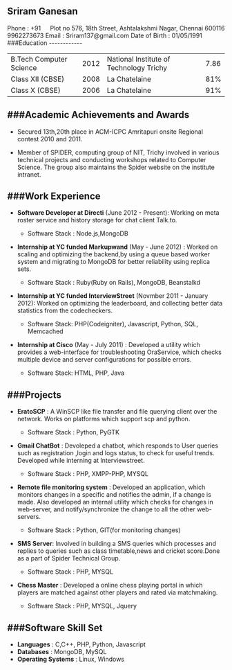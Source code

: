 Sriram Ganesan
--------------
<div style="float:right;align:right">
Plot no 576, 18th Street,  
Ashtalakshmi Nagar,  
Chennai 600116  
</div>
Phone         : +91 9962273673  
Email         : Sriram137@gmail.com  
Date of Birth : 01/05/1991  
###Education
------------
<table>
    <tr>
        <td>B.Tech Computer Science</td>
        <td>2012 </td>
        <td>National Institute of Technology Trichy</td>
        <td>7.86</td>
    </tr>
    <tr>
        <td>Class XII (CBSE)</td>
        <td>2008 </td>
        <td>La Chatelaine</td>
        <td> 81%</td>
    </tr>
    <tr>
        <td>Class X   (CBSE)</td>
        <td> 2006 </td>
        <td>La Chatelaine</td>
        <td> 91% </td>
    </tr>
</table>

###Academic Achievements and Awards
-----------------------------------
* Secured 13th,20th place in ACM-ICPC Amritapuri onsite Regional contest 2010
  and 2011.

* Member of SPIDER, computing group of NIT, Trichy involved in various technical projects and conducting workshops related to Computer Science. The group also maintains the Spider website on the institute intranet.

###Work Experience
------------------
* **Software Developer at Directi** (June 2012 - Present): Working on meta roster
  service and history storage for chat client Talk.to.  
    * Software Stack   : Node.js,MongoDB

* **Internship at YC funded Markupwand** (May - June 2012) : Worked on scaling and optimizing the backend,by using a queue based worker system and migrating to MongoDB for better reliability using replica sets.  
    * Software Stack   : Ruby(Ruby on Rails), MongoDB, Beanstalkd

* **Internship at YC funded InterviewStreet** (Novmber 2011 - January 2012): Worked on optimizing the
  leaderboard, and collecting better data statistics from the codecheckers.
    * Software Stack: PHP(Codeigniter), Javascript, Python, SQL, Memcached
   
* **Internship at Cisco** (May - July 2011) : Developed a utility which provides a web-interface for troubleshooting OraService, which checks multiple device and server configurations for possible errors.  
    * Software Stack: HTML, PHP, Java

###Projects
-----------
* **EratoSCP** : A WinSCP like file transfer and file querying client over the network. Works on platforms which support scp and python.
    * Software Stack   : Python, PyGTK

* **Gmail ChatBot** : Devoleped a chatbot, which responds to User queries such as registration ,login and logs status, to check for useful trends. Developed while interning at Interviewstreet.
    * Software Stack   : PHP, XMPP-PHP, MYSQL

* **Remote file monitoring system** : Developed an application, which monitors changes in a specific and notifies the admin, if a change is made. Also developed an internal utility which checks for changes in web-server, and notify/synchronize the change to all the other web-servers.  
    * Software Stack   : Python, GIT(for monitoring changes)

* **SMS Server**: Involved in building a SMS queries which processes and replies to queries such as class timetable,news and cricket score.Done as a part of Spider Technical Group.  
    * Software Stack   : PHP, MYSQL

* **Chess Master** : Developed a online chess playing portal in which players
  are matched against other players and rated via matchmaking.  
    * Software Stack   : PHP, MYSQL, Jquery

###Software Skill Set
---------------------
* **Languages**         : C,C++, PHP, Python, Javascript  
* **Databases**         : MongoDB, MySQL
* **Operating Systems** : Linux, Windows  
